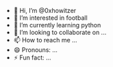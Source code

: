 - 👋 Hi, I’m @0xhowitzer
- 👀 I’m interested in football
- 🌱 I’m currently learning python
- 💞️ I’m looking to collaborate on ...
- 📫 How to reach me ...
- 😄 Pronouns: ...
- ⚡ Fun fact: ...

<!---
0xhowitzer/0xhowitzer is a ✨ special ✨ repository because its `README.md` (this file) appears on your GitHub profile.
You can click the Preview link to take a look at your changes.
--->
